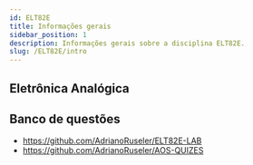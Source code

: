 ```yaml
---
id: ELT82E
title: Informações gerais
sidebar_position: 1
description: Informações gerais sobre a disciplina ELT82E.
slug: /ELT82E/intro
---
```


## Eletrônica Analógica

## Banco de questões

- https://github.com/AdrianoRuseler/ELT82E-LAB
- https://github.com/AdrianoRuseler/AOS-QUIZES
